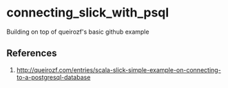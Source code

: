 # connecting_slick_with_psql

Building on top of queirozf's basic github example 



## References 

1. http://queirozf.com/entries/scala-slick-simple-example-on-connecting-to-a-postgresql-database